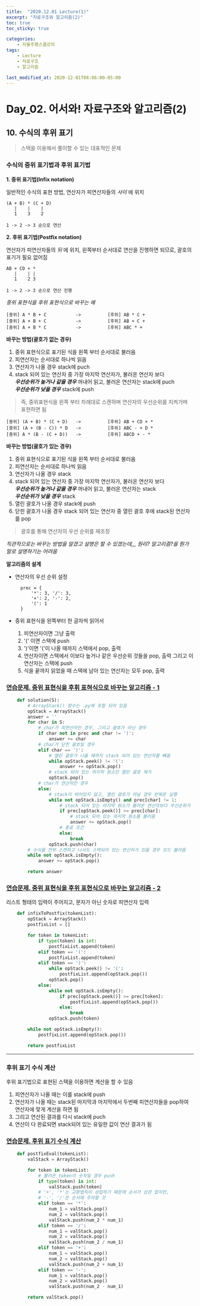 ```yaml
---
title:  "2020.12.01 Lecture(1)"
excerpt: "자료구조와 알고리즘(2)"
toc: true
toc_sticky: true

categories:
    - 자율주행스쿨강의
tags:
    - Lecture
    - 자료구조
    - 알고리즘

last_modified_at: 2020-12-01T08:06:00-05:00
---
```


# Day_02. 어서와! 자료구조와 알고리즘(2)

## **10. 수식의 후위 표기**
>스택을 이용해서 풀이할 수 있는 대표적인 문제

### **수식의 중위 표기법과 후위 표기법**
**1. 중위 표기법(Infix notation)**

일반적인 수식의 표현 방법, 연산자가 피연산자들의 *사이* 에 위치

    (A + B) * (C + D)
       |    |    |   
       1    3    2

    1 -> 2 -> 3 순으로 연산   

**2. 후위 표기법(Postfix notation)**

연산자가 피연산자들의 *뒤* 에 위치,
왼쪽부터 순서대로 연산을 진행하면 되므로, 괄호의 표기가 필요 없어짐

    AB + CD + *
       |    | |
       1    2 3

    1 -> 2 -> 3 순으로 연산 진행

*중위 표현식을 후위 표현식으로 바꾸는 예*

    [중위] A * B + C           ->          [후위] AB * C +
    [중위] A + B + C           ->          [후위] AB + C +
    [중위] A + B * C           ->          [후위] ABC * +

**바꾸는 방법(괄호가 없는 경우)**
1. 중위 표현식으로 표기된 식을 왼쪽 부터 순서대로 불러옴
2. 피연산자는 순서대로 하나씩 읽음
3. 연산자가 나올 경우 stack에 puch
4. stack 되어 있는 연산자 중 가장 마지막 연산자가, 불러온 연산자 보다\
    ***우선순위가 높거나 같을 경우*** 꺼내어 읽고, 불러온 연산자는 stack에 puch\
    ***우선순위가 낮을 경우*** stack에 push
>즉, 중위표현식을 왼쪽 부터 차례대로 스캔하며 연산자의 우선순위를 지켜가며 표현하면 됨

    [중위] (A + B) * (C + D)   ->          [후위] AB + CD + *
    [중위] (A + (B - C)) * D   ->          [후위] ABC - + D *
    [중위] A * (B - (C + D))   ->          [후위] ABCD + - *

**바꾸는 방법(괄호가 있는 경우)**
1. 중위 표현식으로 표기된 식을 왼쪽 부터 순서대로 불러옴
2. 피연산자는 순서대로 하나씩 읽음
3. 연산자가 나올 경우 stack
4. stack 되어 있는 연산자 중 가장 마지막 연산자가, 불러온 연산자 보다\
    ***우선순위가 높거나 같을 경우*** 꺼내어 읽고, 불러온 연산자는 stack\
    ***우선순위가 낮을 경우*** stack
5. 열린 괄호가 나올 경우 stack에 push
6. 닫힌 괄호가 나올 경우 stack 되어 있는 연산자 중 열린 괄호 후에 stack된 연산자를 pop
>괄호를 통해 연산자의 우선 순위를 재조정

*직관적으로는 바꾸는 방법을 알겠고 설명은 할 수 있겠는데,,, 원리? 알고리즘?을 뭔가 말로 설명하기는 어려움*

**알고리즘의 설계**

* 연산자의 우선 순위 설정

        prec = {
            '*': 3, '/': 3,
            '+': 2, '-': 2,
            '(': 1
        }
* 중위 표현식을 왼쪽부터 한 글자씩 읽어서
    1. 피연산자이면 그냥 출력
    2. '(' 이면 스택에 push
    3. ')'이면 '('이 나올 때까지 스택에서 pop, 출력
    4. 연산자이면 스택에서 이보다 높거나 같은 우선순위 것들을 pop, 출력 그리고 이 연산자는 스택에 push
    5. 식을 끝까지 읽었을 때 스택에 남아 있는 연산자는 모두 pop, 출력

### [연습문제. 중위 표현식을 후휘 표혀식으로 바꾸는 알고리즘 - 1](https://github.com/churry75/K-Digital_Programmers/blob/main/Week_01_Data-Structure%2BAlgorithms/2020_12_01_-_Day_02/2020_12_01_-_prac_12.py)

```python
    def solution(S):
        # ArrayStack() 함수는 .py에 포함 되어 있음
        opStack = ArrayStack()
        answer = ''
        for char in S:
            # char가 피연산자인 경우, 그리고 괄호가 아닌 경우
            if char not in prec and char != ')':
                answer += char
            # char가 닫힌 괄호일 경우
            elif char == ')':
                # 열린 괄호가 나올 때까지 stack 되어 있는 연산자를 빼옴
                while opStack.peek() != '(':
                    answer += opStack.pop()
                # stack 되어 있는 마지막 원소인 열린 괄호 제거
                opStack.pop()
            # char가 연산자인 경우
            else:
                # stack이 비어있지 않고, 열린 괄호가 아닐 경우 반복문 실행
                while not opStack.isEmpty() and prec[char] != 1:
                    # stack 되어 있는 마지막 원소가 불러온 연산자보다 우선순위가 크거나 같을 경우
                    if prec[opStack.peek()] >= prec[char]:
                        # stack 되어 있는 마지막 원소를 불러옴
                        answer += opStack.pop()
                    # 종료 조건
                    else:
                        break
                opStack.push(char)
        # 수식을 전부 스캔하고 나서도 스택되어 있는 연산자가 있을 경우 모드 불러옴
        while not opStack.isEmpty():
            answer += opStack.pop()

        return answer
```
### [연습문제. 중위 표현식을 후위 표현식으로 바꾸는 알고리즘 - 2](https://github.com/churry75/K-Digital_Programmers/blob/main/Week_01_Data-Structure%2BAlgorithms/2020_12_01_-_Day_02/2020_12_01_-_prac_13.py)

리스트 형태의 입력이 주어지고, 문자가 아닌 숫자로 피연산자 입력

```python
    def infixToPostfix(tokenList):
        opStack = ArrayStack()
        postfixList = []

        for token in tokenList:
            if type(token) is int:
                postfixList.append(token)
            elif token == '(':
                postfixList.append(token)
            elif token == ')':
                while opStack.peek() != '(':
                    postfixList.append(opStack.pop())
                opStack.pop()
            else:
                while not opStack.isEmpty():
                    if prec[opStack.peek()] >= prec[token]:
                        postfixList.append(opStack.pop())
                    else:
                        break
                opStack.push(token)

        while not opStack.isEmpty():
            postfixList.append(opStack.pop())

        return postfixList
```
-------

### **후위 표기 수식 계산**

후위 표기법으로 표현된 스택을 이용하면 계산을 할 수 있음

1. 피연산자가 나올 때는 이를 stack에 push
2. 연산자가 나올 때는 stack된 마지막과 마지막에서 두번째 피연산자들을 pop하여 연산자에 맞게 계산을 하면 됨
3. 그리고 연산된 결과를 다시 stack에 puch
4. 연산이 다 완료되면 stack되어 있는 유일한 값이 연산 결과가 됨

### [연습문제. 후위 표기 수식 계산](https://github.com/churry75/K-Digital_Programmers/blob/main/Week_01_Data-Structure%2BAlgorithms/2020_12_01_-_Day_02/2020_12_01_-_prac_14.py)

```python
    def postfixEval(tokenList):
        valStack = ArrayStack()

        for token in tokenList:
            # 불러온 token이 숫자일 경우 push
            if type(token) is int:
                valStack.push(token)
            # '+', '*'는 교환법칙이 성립하기 때문에 순서가 상관 없지만,
            # '-', '/'은 순서에 주의할 것
            elif token == '*':
                num_1 = valStack.pop()
                num_2 = valStack.pop()
                valStack.push(num_2 * num_1)
            elif token == '/':
                num_1 = valStack.pop()
                num_2 = valStack.pop()
                valStack.push(num_2 / num_1)
            elif token == '+':
                num_1 = valStack.pop()
                num_2 = valStack.pop()
                valStack.push(num_2 + num_1)
            elif token == '-':
                num_1 = valStack.pop()
                num_2 = valStack.pop()
                valStack.push(num_2 - num_1)

        return valStack.pop()
```